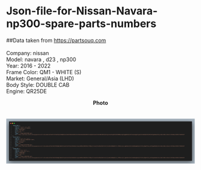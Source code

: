 # Json-file-for-Nissan-Navara-np300-spare-parts-numbers

##Data taken from https://partsouq.com <br><br>
Company: nissan<br>
Model: navara , d23 , np300<br>
Year: 2016 - 2022<br>
Frame Color: QM1 - WHITE (S)<br>
Market: General/Asia (LHD)<br>
Body Style: DOUBLE CAB<br>
Engine: QR25DE<br>



<p align="center">
  <b>Photo</b><br>
  <br><br>
  <img src="/code.png" alt="Json-file-for-Nissan-Navara-np300-spare-parts-numbers">
</p>
